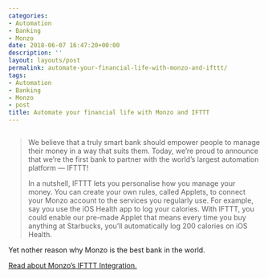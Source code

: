 ```yaml
---
categories:
- Automation
- Banking
- Monzo
date: 2018-06-07 16:47:20+00:00
description: ''
layout: layouts/post
permalink: automate-your-financial-life-with-monzo-and-ifttt/
tags:
- Automation
- Banking
- Monzo
- post
title: Automate your financial life with Monzo and IFTTT
---
```


<p><img src="https://d33wubrfki0l68.cloudfront.net/c341a132ffca85cc7319768dbd80d8f312a402fb/1f931/static/images/blog/2018-06-07-monzo-on-ifttt/ifttt-integration.png" alt="" /></p>
<blockquote>
<p>We believe that a truly smart bank should empower people to manage their money in a way that suits them. Today, we’re proud to announce that we’re the first bank to partner with the world’s largest automation platform — IFTTT!</p>
<p>In a nutshell, IFTTT lets you personalise how you manage your money. You can create your own rules, called Applets, to connect your Monzo account to the services you regularly use. For example, say you use the iOS Health app to log your calories. With IFTTT, you could enable our pre-made Applet that means every time you buy anything at Starbucks, you’ll automatically log 200 calories on iOS Health.</p>
</blockquote>
<p>Yet nother reason why Monzo is the best bank in the world.</p>
<p><a href="https://monzo.com/blog/2018/06/07/monzo-on-ifttt/">Read about Monzo’s IFTTT Integration.</a></p>